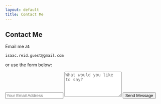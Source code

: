 ```yaml
---
layout: default
title: Contact Me
---
```


## Contact Me

Email me at:

   `isaac.reid.guest@gmail.com`
   
or use the form below:

<div>
  <form action="https://formspree.io/{{ site.email }}" method="POST" class="form-stacked form-light">
    <input type="hidden" name="_next" value="//isaacrg.github.io/m/email-thanks/" />
    <input type="text" name="email" class="display-block width-100pc" placeholder="Your Email Address">
    <textarea type="text" name="content" class="display-block width-100pc resize-none" rows="5" placeholder="What would you like to say?"></textarea>
    <input type="submit" class="display-block width-100pc" value="Send Message">
  </form>
</div>

